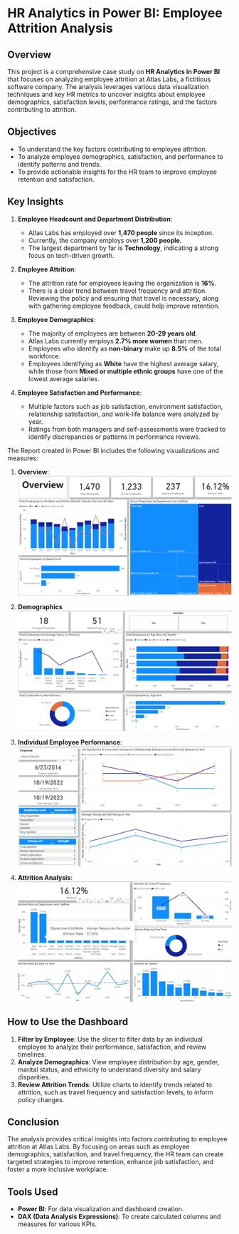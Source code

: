 

# HR Analytics in Power BI: Employee Attrition Analysis

## Overview

This project is a comprehensive case study on **HR Analytics in Power BI** that focuses on analyzing employee attrition at Atlas Labs, a fictitious software company. The analysis leverages various data visualization techniques and key HR metrics to uncover insights about employee demographics, satisfaction levels, performance ratings, and the factors contributing to attrition.

## Objectives

- To understand the key factors contributing to employee attrition.
- To analyze employee demographics, satisfaction, and performance to identify patterns and trends.
- To provide actionable insights for the HR team to improve employee retention and satisfaction.

## Key Insights

1. **Employee Headcount and Department Distribution**:
   - Atlas Labs has employed over **1,470 people** since its inception.
   - Currently, the company employs over **1,200 people**.
   - The largest department by far is **Technology**, indicating a strong focus on tech-driven growth.

2. **Employee Attrition**:
   - The attrition rate for employees leaving the organization is **16%**.
   - There is a clear trend between travel frequency and attrition. Reviewing the policy and ensuring that travel is necessary, along with gathering employee feedback, could help improve retention.

3. **Employee Demographics**:
   - The majority of employees are between **20-29 years old**.
   - Atlas Labs currently employs **2.7% more women** than men.
   - Employees who identify as **non-binary** make up **8.5%** of the total workforce.
   - Employees identifying as **White** have the highest average salary, while those from **Mixed or multiple ethnic groups** have one of the lowest average salaries.

4. **Employee Satisfaction and Performance**:
   - Multiple factors such as job satisfaction, environment satisfaction, relationship satisfaction, and work-life balance were analyzed by year.
   - Ratings from both managers and self-assessments were tracked to identify discrepancies or patterns in performance reviews.


The Report created in Power BI includes the following visualizations and measures:

1. **Overview**:
![alt text](image.png)

2. **Demographics**
![alt text](image-1.png)

4. **Individual Employee Performance**:
![alt text](image-2.png)
4. **Attrition Analysis**:
![alt text](image-3.png)

## How to Use the Dashboard

1. **Filter by Employee**: Use the slicer to filter data by an individual employee to analyze their performance, satisfaction, and review timelines.
2. **Analyze Demographics**: View employee distribution by age, gender, marital status, and ethnicity to understand diversity and salary disparities.
3. **Review Attrition Trends**: Utilize charts to identify trends related to attrition, such as travel frequency and satisfaction levels, to inform policy changes.

## Conclusion

The analysis provides critical insights into factors contributing to employee attrition at Atlas Labs. By focusing on areas such as employee demographics, satisfaction, and travel frequency, the HR team can create targeted strategies to improve retention, enhance job satisfaction, and foster a more inclusive workplace.

## Tools Used

- **Power BI**: For data visualization and dashboard creation.
- **DAX (Data Analysis Expressions)**: To create calculated columns and measures for various KPIs.
  

